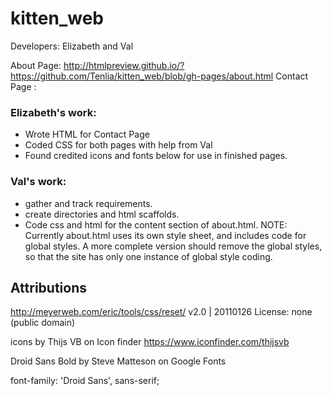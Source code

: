 # kitten_web

Developers: Elizabeth and Val

 About Page: http://htmlpreview.github.io/?https://github.com/Tenlia/kitten_web/blob/gh-pages/about.html
 Contact Page :
### Elizabeth's work:

- Wrote HTML for Contact Page
- Coded CSS for both pages with help from Val
- Found credited icons and fonts below for use in finished pages.

### Val's work:
- gather and track requirements.
- create directories and html scaffolds.
- Code css and html for the content section of about.html.
  NOTE: Currently about.html uses its own style sheet, and includes code for global styles. A more complete version should remove the global styles, so that the site has only one instance of global style coding.

## Attributions

http://meyerweb.com/eric/tools/css/reset/
   v2.0 | 20110126
   License: none (public domain)

icons by Thijs VB on Icon finder https://www.iconfinder.com/thijsvb

Droid Sans Bold by Steve Matteson on Google Fonts
<link href="https://fonts.googleapis.com/css?family=Droid+Sans:400,700" rel="stylesheet">

font-family: 'Droid Sans', sans-serif;
